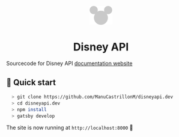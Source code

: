 <p align="center">
  <a href="https://www.disneyapi.dev">
    <img src="./src/images/mickey-silhouette.svg" width="60" />
  </a>
</p>
<h1 align="center">
  Disney API
</h1>

Sourcecode for Disney API [documentation website](https://www.disneyapi.dev)

## 🚀 Quick start

```bash
  > git clone https://github.com/ManuCastrillonM/disneyapi.dev
  > cd disneyapi.dev
  > npm install
  > gatsby develop
```

The site is now running at `http://localhost:8000` 🎉